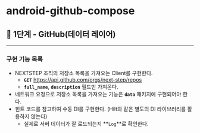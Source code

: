 # android-github-compose


## **🚀 1단계 - GitHub(데이터 레이어)**

---

### 구현 기능 목록

- NEXTSTEP 조직의 저장소 목록을 가져오는 Client를 구현한다.
    - **`GET`** https://api.github.com/orgs/next-step/repos
    - **`full_name`**, **`description`** 필드만 가져온다.
- 네트워크 요청으로 저장소 목록을 가져오는 기능은 **`data`** 패키지에 구현되어야 한다.
- 힌트 코드를 참고하여 수동 DI를 구현한다. (Hilt와 같은 별도의 DI 라이브러리를 활용하지 않는다)
    - 실제로 서버 데이터가 잘 로드되는지 **`Log`**로 확인한다.